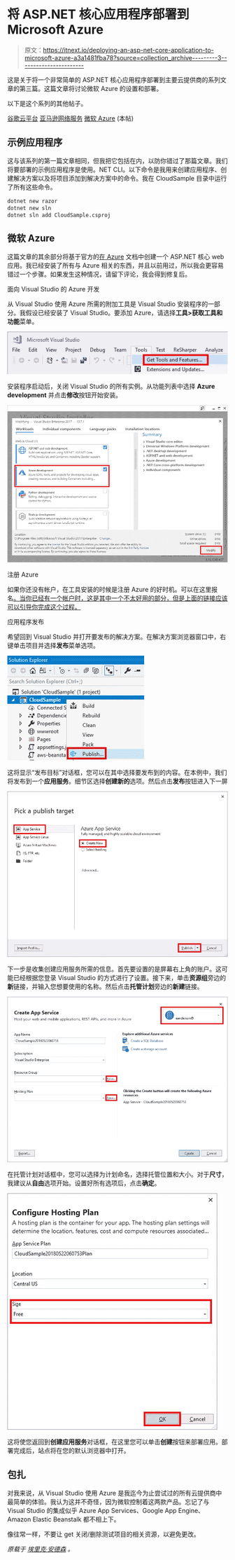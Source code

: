 # 将 ASP.NET 核心应用程序部署到 Microsoft Azure

> 原文：<https://itnext.io/deploying-an-asp-net-core-application-to-microsoft-azure-a3a1481fba78?source=collection_archive---------3----------------------->

这是关于将一个非常简单的 ASP.NET 核心应用程序部署到主要云提供商的系列文章的第三篇。这篇文章将讨论微软 Azure 的设置和部署。

以下是这个系列的其他帖子。

[谷歌云平台](https://elanderson.net/2018/06/deploying-an-asp-net-core-application-to-google-cloud-platform/)
[亚马逊网络服务](https://elanderson.net/2018/06/deploying-an-asp-net-core-application-to-amazon-web-services/)
[微软 Azure](https://elanderson.net/2018/07/deploying-an-asp-net-core-application-to-microsoft-azure/) (本帖)

## 示例应用程序

这与该系列的第一篇文章相同，但我把它包括在内，以防你错过了那篇文章。我们将要部署的示例应用程序是使用。NET CLI。以下命令是我用来创建应用程序、创建解决方案以及将项目添加到解决方案中的命令。我在 CloudSample 目录中运行了所有这些命令。

```
dotnet new razor
dotnet new sln
dotnet sln add CloudSample.csproj
```

## 微软 Azure

这篇文章的其余部分将基于官方的[在 Azure](https://docs.microsoft.com/en-us/azure/app-service/app-service-web-get-started-dotnet) 文档中创建一个 ASP.NET 核心 web 应用。我已经安装了所有与 Azure 相关的东西，并且以前用过，所以我会更容易错过一个步骤。如果发生这种情况，请留下评论，我会得到修复后。

面向 Visual Studio 的 Azure 开发

从 Visual Studio 使用 Azure 所需的附加工具是 Visual Studio 安装程序的一部分。我假设已经安装了 Visual Studio。要添加 Azure，请选择**工具>获取工具和功能**菜单。

![](img/46cd90a3b90a4dde1d89f73fcf7901aa.png)

安装程序启动后，关闭 Visual Studio 的所有实例。从功能列表中选择 **Azure development** 并点击**修改**按钮开始安装。

![](img/b7d03485765d27ca6eb5dde35885943a.png)

注册 Azure

如果你还没有帐户，在工具安装的时候是注册 Azure 的好时机。可以在这里报名[。当你已经有一个帐户时，这是其中一个不太好用的部分，但是上面的链接应该可以引导你完成这个过程。](https://azure.microsoft.com/free/)

应用程序发布

希望回到 Visual Studio 并打开要发布的解决方案。在解决方案浏览器窗口中，右键单击项目并选择**发布**菜单选项。

![](img/b5f962b136aa97c58a28bd02d9b44b94.png)

这将显示“发布目标”对话框，您可以在其中选择要发布到的内容。在本例中，我们将发布到一个**应用服务**。细节区选择**创建新的**选项。然后点击**发布**按钮进入下一屏

![](img/065b47713b59b3aa9c5b2acbda28fe50.png)

下一步是收集创建应用服务所需的信息。首先要设置的是屏幕右上角的账户。这可能已经根据您登录 Visual Studio 的方式进行了设置。接下来，单击**资源组**旁边的**新**链接，并输入您想要使用的名称。然后点击**托管计划**旁边的**新建**链接。

![](img/6c88add41f24ba37b3af49bbcbac5120.png)

在托管计划对话框中，您可以选择为计划命名，选择托管位置和大小。对于**尺寸**，我建议从**自由**选项开始。设置好所有选项后，点击**确定**。

![](img/071c11eeac50eefafe10047567bbc3cd.png)

这将使您返回到**创建应用服务**对话框，在这里您可以单击**创建**按钮来部署应用。部署完成后，站点将在您的默认浏览器中打开。

## 包扎

对我来说，从 Visual Studio 使用 Azure 是我迄今为止尝试过的所有云提供商中最简单的体验。我认为这并不奇怪，因为微软控制着这两款产品。忘记了与 Visual Studio 的集成似乎 Azure App Services、Google App Engine、Amazon Elastic Beanstalk 都不相上下。

像往常一样，不要让 get 关闭/删除测试项目的相关资源，以避免更改。

*原载于* [*埃里克·安德森*](https://elanderson.net/2018/07/deploying-an-asp-net-core-application-to-microsoft-azure/) *。*